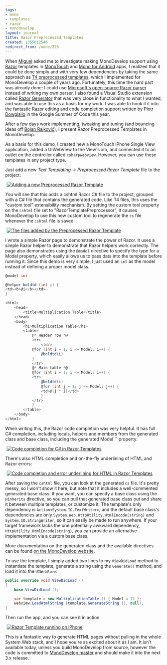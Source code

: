 ```yaml
---
tags:
- mono
- templates
- razor
- monodevelop
layout: journal
title: Razor Preprocessed Templates
created: 1355012546
redirect_from: /node/228
---
```

When <a href="https://twitter.com/migueldeicaza">Miguel</a> asked me to investigate making MonoDevelop support using <a href="http://weblogs.asp.net/scottgu/archive/2010/07/02/introducing-razor.aspx">Razor</a> templates in <a href = "http://xamarin.com/monoforandroid">MonoTouch</a> and <a href="http://xamarin.com/monotouch">Mono for Android</a> apps, I realized that it could be done simply and with very few dependencies by taking the same approach as <a href="http://msdn.microsoft.com/en-us/library/ee844259.aspx">T4 preprocessed templates</a>, which I implemented for MonoDevelop a couple of years ago.<!--break--> Fortunately, this time the hard part was already done: I could use <a href="http://aspnetwebstack.codeplex.com/">Microsoft's open-source Razor parser</a> instead of writing my own parser. I also found a Visual Studio extension called <a href="http://razorgenerator.codeplex.com/">Razor Generator</a> that was very close in functionality to what I wanted, and was able to use this as a basis for my work. I was able to hook it it into the fantastic Razor editing and code completion support written by <a href="http://pdowgiallo.pl/gsoc/">Piotr Dowgiallo</a> in the Google Summer of Code this year.

After a few days work implementing, tweaking and tuning (and bouncing ideas off <a href="https://twitter.com/bojanrajkovic">Bojan Rajković</a>), I present Razor Preprocessed Templates in MonoDevelop.

As a basis for this demo, I created new a MonoTouch iPhone Single View application, added a UIWebView to the View's xib, and connected it to an outlet on the controller called ```csharpwebview```. However, you can use these templates in any project type.

Just add a new _Text Templating -> Preprocessed Razor Template_ file to the project:

<a href="https://mhut.ch/files/images/MonoScreenshots/PreprocessedRazor-1-NewFile.png" rel="lightbox[md_preprocessedrazor]" title="Adding a new Preprocessed Razor Template"><img src="https://mhut.ch/files/images/MonoScreenshots/t/PreprocessedRazor-1-NewFile.png" alt="Adding a new Preprocessed Razor Template" style="max-width:98%; display:block;margin-left:auto;margin-right:auto;" /></a>

You will see that this adds a cshtml Razor C# file to the project, grouped with a C# file that contains the generated code. Like T4 files, this uses the "custom tool" extensibility mechanism. By setting the custom tool property on the `cshtml` file set to "RazorTemplatePreprocessor", it causes MonoDevelop to use this new custom tool to regenerate the `cs` file whenever the `cshtml` file is saved.
 
<a href="https://mhut.ch/files/images/MonoScreenshots/PreprocessedRazor-2-AddedFile.png" rel="lightbox[md_preprocessedrazor]" title="The files added by the Preprocessed Razor Template"><img src="https://mhut.ch/files/images/MonoScreenshots/t/PreprocessedRazor-2-AddedFile.png" alt="The files added by the Preprocessed Razor Template" style="max-width:98%; display:block;margin-left:auto;margin-right:auto;" /></a>

I wrote a simple Razor page to demonstrate the power of Razor. It uses a simple Razor helper to demonstrate that Razor helpers work correctly. The page also demonstrates using the `@model` directive to specify the type for a Model property, which easily allows us to pass data into the template before running it. Since this demo is very simple, I just used an `int` as the model instead of defining a proper model class.

```csharp
@model int

@helper boldtd (int i) {
<td><b>@i</b></td>
}

<html>
	<head>
		<title>Multiplication Table</title>
	</head>
	<body>
		<h1>Multiplication Table</h1>
		<table>
			@* Header row *@
			<tr>
				<td/>
			@for (int i = 1; i <= Model; i++) {
				@boldtd(i)
			}
			</tr>
			@* Main table *@
			@for (int i = 1; i <= Model; i++) {
			<tr>
				@boldtd(i)
				@for (int j = 1; j <= Model; j++) {
				<td>@(j * i)</td>
				}
			</tr>
			}
		</table>
	</body>
</html>
```

When writing this, the Razor code completion was very helpful. It has full C# completion, including locals, helpers and members from the generated class and base class, including the generated <csharp>Model``` property:

<a href="https://mhut.ch/files/images/MonoScreenshots/PreprocessedRazor-3-CSharpBaseCompletion.png" rel="lightbox[md_preprocessedrazor]" title="Code completion for C# in Razor Templates"><img src="https://mhut.ch/files/images/MonoScreenshots/t/PreprocessedRazor-3-CSharpBaseCompletion.png" alt="Code completion for C# in Razor Templates" style="max-width:98%; display:block;margin-left:auto;margin-right:auto;" /></a>

There's also HTML completion and on-the-fly underlining of HTML and Razor errors:

<a href="https://mhut.ch/files/images/MonoScreenshots/PreprocessedRazor-4-HtmlCompletion.png" rel="lightbox[md_preprocessedrazor]" title="Code completion and error underlining for HTML in Razor Templates"><img src="https://mhut.ch/files/images/MonoScreenshots/t/PreprocessedRazor-4-HtmlCompletion.png" alt="Code completion and error underlining for HTML in Razor Templates" style="max-width:98%; display:block;margin-left:auto;margin-right:auto;" /></a>

After saving the `cshtml` file, you can look at the generated `cs` file. It's pretty messy, so I won't show it here, but note that it includes a well-commented generated base class. If you want, you can specify a base class using the `@inherits` directive, so you can pull that generated base class out and share it between multiple templates, or customize it. The template's only dependency is `Action<System.IO.TextWriter>`, and the default base class's dependencies are only `System.Web.HttpUtility.HtmlEncode(string)` and `System.IO.StringWriter`, so it can easily be made to run anywhere. If your target framework lacks the one potentially awkward dependency, `HttpUtility.HtmlEncode(string)`, you can provide an alternative implementation via a custom base class.

More documentation on the generated class and the available directives can be found <a href="http://monodevelop.com/Documentation/Preprocessed_Razor_Templates">on the MonoDevelop website</a>.

To use the template, I simply added two lines to my `ViewDidLoad` method to instantiate the template, generate a string using the `Generate()` method, and load it into the `UIWebView`:

```csharp
public override void ViewDidLoad ()
{
    base.ViewDidLoad ();

    var template = new MultiplicationTable () { Model = 12 };
    webview.LoadHtmlString (template.GenerateString (), null);
}
```

Then run the app, and you can see it in action:

<a href="https://mhut.ch/files/images/MonoScreenshots/PreprocessedRazor-5-RunningOnPhone.png" rel="lightbox[md_preprocessedrazor]" title="Razor Template running on iPhone"><img src="https://mhut.ch/files/images/MonoScreenshots/t/PreprocessedRazor-5-RunningOnPhone.png" alt="Razor Template running on iPhone" style="max-width:98%; display:block;margin-left:auto;margin-right:auto;" /></a>

This is a fantastic way to generate HTML pages without pulling in the whole System.Web stack, and I hope you're as excited about it as I am. It isn't available today, unless you build MonoDevelop from source, however the code is committed to [MonoDevelop master](http://github.com/monodevelop) and should make it into the next 3.x release.
